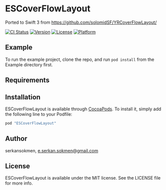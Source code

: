 # ESCoverFlowLayout

Ported to Swift 3 from https://github.com/solomidSF/YRCoverFlowLayout/

[![CI Status](http://img.shields.io/travis/serkansokmen/ESCoverFlowLayout.svg?style=flat)](https://travis-ci.org/serkansokmen/ESCoverFlowLayout)
[![Version](https://img.shields.io/cocoapods/v/ESCoverFlowLayout.svg?style=flat)](http://cocoapods.org/pods/ESCoverFlowLayout)
[![License](https://img.shields.io/cocoapods/l/ESCoverFlowLayout.svg?style=flat)](http://cocoapods.org/pods/ESCoverFlowLayout)
[![Platform](https://img.shields.io/cocoapods/p/ESCoverFlowLayout.svg?style=flat)](http://cocoapods.org/pods/ESCoverFlowLayout)

## Example

To run the example project, clone the repo, and run `pod install` from the Example directory first.

## Requirements

## Installation

ESCoverFlowLayout is available through [CocoaPods](http://cocoapods.org). To install
it, simply add the following line to your Podfile:

```ruby
pod "ESCoverFlowLayout"
```

## Author

serkansokmen, e.serkan.sokmen@gmail.com

## License

ESCoverFlowLayout is available under the MIT license. See the LICENSE file for more info.
